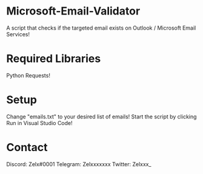 # Microsoft-Email-Validator

A script that checks if the targeted email exists on Outlook / Microsoft Email Services!

# Required Libraries 

Python Requests!

# Setup

Change "emails.txt" to your desired list of emails!
Start the script by clicking Run in Visual Studio Code!

# Contact 

Discord: Zelx#0001
Telegram: Zelxxxxxxx
Twitter: Zelxxx_
